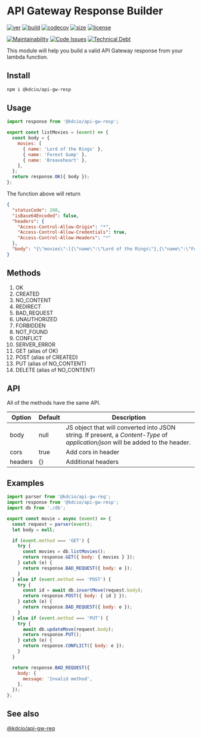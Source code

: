 # API Gateway Response Builder

[![ver](https://img.shields.io/npm/v/@kdcio/api-gw-resp?style=for-the-badge)](https://www.npmjs.com/package/@kdcio/api-gw-resp)
[![build](https://img.shields.io/github/workflow/status/kdcio/api-gw-resp/build?style=for-the-badge)](https://github.com/kdcio/api-gw-resp/actions?query=workflow%3Abuild)
[![codecov](https://img.shields.io/codecov/c/github/kdcio/api-gw-resp?style=for-the-badge)](https://codecov.io/gh/kdcio/api-gw-resp)
[![size](https://img.shields.io/bundlephobia/min/@kdcio/api-gw-resp?style=for-the-badge)](https://bundlephobia.com/result?p=@kdcio/api-gw-resp)
[![license](https://img.shields.io/github/license/kdcio/api-gw-resp?style=for-the-badge)](https://github.com/kdcio/api-gw-resp/blob/master/LICENSE)

[![Maintainability](https://img.shields.io/codeclimate/maintainability/kdcio/api-gw-resp?style=for-the-badge)](https://codeclimate.com/github/kdcio/api-gw-resp) [![Code Issues](https://img.shields.io/codeclimate/issues/kdcio/api-gw-resp?style=for-the-badge)](https://codeclimate.com/github/kdcio/api-gw-resp/issues)
[![Technical Debt](https://img.shields.io/codeclimate/tech-debt/kdcio/api-gw-resp?style=for-the-badge)](https://codeclimate.com/github/kdcio/api-gw-resp/trends/technical_debt)

This module will help you build a valid API Gateway response from your lambda function.

## Install

```bash
npm i @kdcio/api-gw-resp
```

## Usage

```js
import response from '@kdcio/api-gw-resp';

export const listMovies = (event) => {
  const body = {
    movies: [
      { name: 'Lord of the Rings' },
      { name: 'Forest Gump' },
      { name: 'Breaveheart' },
    ],
  };
  return response.OK({ body });
};
```

The function above will return

```json
{
  "statusCode": 200,
  "isBase64Encoded": false,
  "headers": {
    "Access-Control-Allow-Origin": "*",
    "Access-Control-Allow-Credentials": true,
    "Access-Control-Allow-Headers": "*"
  },
  "body": "{\"movies\":[{\"name\":\"Lord of the Rings\"},{\"name\":\"Forest Gump\"},{\"name\":\"Breaveheart\"}]}"
}
```

## Methods

1. OK
2. CREATED
3. NO_CONTENT
4. REDIRECT
5. BAD_REQUEST
6. UNAUTHORIZED
7. FORBIDDEN
8. NOT_FOUND
9. CONFLICT
10. SERVER_ERROR
11. GET (alias of OK)
12. POST (alias of CREATED)
13. PUT (alias of NO_CONTENT)
14. DELETE (alias of NO_CONTENT)

## API

All of the methods have the same API.

| Option  | Default | Description                                                                                                                     |
| ------- | ------- | ------------------------------------------------------------------------------------------------------------------------------- |
| body    | null    | JS object that will converted into JSON string. If present, a _Content-Type_ of _application/json_ will be added to the header. |
| cors    | true    | Add cors in header                                                                                                              |
| headers | {}      | Additional headers                                                                                                              |

## Examples

```js
import parser from '@kdcio/api-gw-req';
import response from '@kdcio/api-gw-resp';
import db from './db';

export const movie = async (event) => {
  const request = parser(event);
  let body = null;

  if (event.method === 'GET') {
    try {
      const movies = db.listMovies();
      return response.GET({ body: { movies } });
    } catch (e) {
      return response.BAD_REQUEST({ body: e });
    }
  } else if (event.method === 'POST') {
    try {
      const id = await db.insertMove(request.body);
      return response.POST({ body: { id } });
    } catch (e) {
      return response.BAD_REQUEST({ body: e });
    }
  } else if (event.method === 'PUT') {
    try {
      await db.updateMove(request.body);
      return response.PUT();
    } catch (e) {
      return response.CONFLICT({ body: e });
    }
  }

  return response.BAD_REQUEST({
    body: {
      message: 'Invalid method',
    },
  });
};
```

## See also

[@kdcio/api-gw-req](https://github.com/kdcio/api-gw-req)

